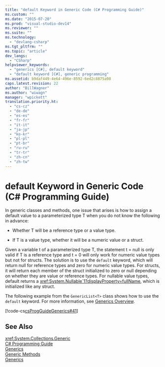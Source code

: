 ```yaml
---
title: "default Keyword in Generic Code (C# Programming Guide)"
ms.custom: ""
ms.date: "2015-07-20"
ms.prod: "visual-studio-dev14"
ms.reviewer: ""
ms.suite: ""
ms.technology: 
  - "devlang-csharp"
ms.tgt_pltfrm: ""
ms.topic: "article"
dev_langs: 
  - "CSharp"
helpviewer_keywords: 
  - "generics [C#], default keyword"
  - "default keyword [C#], generic programming"
ms.assetid: b9daf449-4e64-496e-8592-6ed2c8875a98
caps.latest.revision: 22
author: "BillWagner"
ms.author: "wiwagn"
manager: "wpickett"
translation.priority.ht: 
  - "cs-cz"
  - "de-de"
  - "es-es"
  - "fr-fr"
  - "it-it"
  - "ja-jp"
  - "ko-kr"
  - "pl-pl"
  - "pt-br"
  - "ru-ru"
  - "tr-tr"
  - "zh-cn"
  - "zh-tw"
---
```

# default Keyword in Generic Code (C# Programming Guide)
In generic classes and methods, one issue that arises is how to assign a default value to a parameterized type T when you do not know the following in advance:  
  
-   Whether T will be a reference type or a value type.  
  
-   If T is a value type, whether it will be a numeric value or a struct.  
  
 Given a variable t of a parameterized type T, the statement t = null is only valid if T is a reference type and t = 0 will only work for numeric value types but not for structs. The solution is to use the `default` keyword, which will return null for reference types and zero for numeric value types. For structs, it will return each member of the struct initialized to zero or null depending on whether they are value or reference types. For nullable value types, default returns a <xref:System.Nullable`1?displayProperty=fullName>, which is initialized like any struct.  
  
 The following example from the `GenericList<T>` class shows how to use the `default` keyword. For more information, see [Generics Overview](../../../csharp\programming-guide\generics/introduction-to-generics.md).  
  
 [!code-cs[csProgGuideGenerics#41](../../../csharp\programming-guide\generics/codesnippet/CSharp/default-keyword-in-generic-code_1.cs)]  
  
## See Also  
 <xref:System.Collections.Generic>   
 [C# Programming Guide](../../../csharp\programming-guide/index.md)   
 [Generics](../../../csharp\programming-guide\generics/index.md)   
 [Generic Methods](../../../csharp\programming-guide\generics/generic-methods.md)   
 [Generics](../Topic/Generics%20in%20the%20.NET%20Framework.md)
